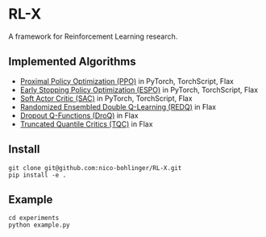 # RL-X

A framework for Reinforcement Learning research.

## Implemented Algorithms
- [Proximal Policy Optimization (PPO)](https://arxiv.org/abs/1707.06347) in PyTorch, TorchScript, Flax
- [Early Stopping Policy Optimization (ESPO)](https://arxiv.org/abs/2202.00079) in PyTorch, TorchScript, Flax
- [Soft Actor Critic (SAC)](https://arxiv.org/abs/1801.01290) in PyTorch, TorchScript, Flax
- [Randomized Ensembled Double Q-Learning (REDQ)](https://arxiv.org/abs/2101.05982) in Flax
- [Dropout Q-Functions (DroQ)](https://arxiv.org/abs/2110.02034) in Flax
- [Truncated Quantile Critics (TQC)](https://arxiv.org/abs/2005.04269) in Flax


## Install

```
git clone git@github.com:nico-bohlinger/RL-X.git
pip install -e .
```

## Example
```
cd experiments
python example.py
```
